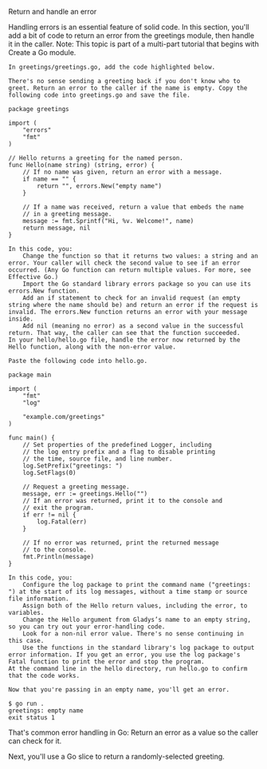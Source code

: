  Return and handle an error

Handling errors is an essential feature of solid code. In this section, you'll add a bit of code to return an error from the greetings module, then handle it in the caller.
Note: This topic is part of a multi-part tutorial that begins with Create a Go module.

    In greetings/greetings.go, add the code highlighted below.

    There's no sense sending a greeting back if you don't know who to greet. Return an error to the caller if the name is empty. Copy the following code into greetings.go and save the file.

    package greetings

    import (
        "errors"
        "fmt"
    )

    // Hello returns a greeting for the named person.
    func Hello(name string) (string, error) {
        // If no name was given, return an error with a message.
        if name == "" {
            return "", errors.New("empty name")
        }

        // If a name was received, return a value that embeds the name
        // in a greeting message.
        message := fmt.Sprintf("Hi, %v. Welcome!", name)
        return message, nil
    }

    In this code, you:
        Change the function so that it returns two values: a string and an error. Your caller will check the second value to see if an error occurred. (Any Go function can return multiple values. For more, see Effective Go.)
        Import the Go standard library errors package so you can use its errors.New function.
        Add an if statement to check for an invalid request (an empty string where the name should be) and return an error if the request is invalid. The errors.New function returns an error with your message inside.
        Add nil (meaning no error) as a second value in the successful return. That way, the caller can see that the function succeeded.
    In your hello/hello.go file, handle the error now returned by the Hello function, along with the non-error value.

    Paste the following code into hello.go.

    package main

    import (
        "fmt"
        "log"

        "example.com/greetings"
    )

    func main() {
        // Set properties of the predefined Logger, including
        // the log entry prefix and a flag to disable printing
        // the time, source file, and line number.
        log.SetPrefix("greetings: ")
        log.SetFlags(0)

        // Request a greeting message.
        message, err := greetings.Hello("")
        // If an error was returned, print it to the console and
        // exit the program.
        if err != nil {
            log.Fatal(err)
        }

        // If no error was returned, print the returned message
        // to the console.
        fmt.Println(message)
    }

    In this code, you:
        Configure the log package to print the command name ("greetings: ") at the start of its log messages, without a time stamp or source file information.
        Assign both of the Hello return values, including the error, to variables.
        Change the Hello argument from Gladys’s name to an empty string, so you can try out your error-handling code.
        Look for a non-nil error value. There's no sense continuing in this case.
        Use the functions in the standard library's log package to output error information. If you get an error, you use the log package's Fatal function to print the error and stop the program.
    At the command line in the hello directory, run hello.go to confirm that the code works.

    Now that you're passing in an empty name, you'll get an error.

    $ go run .
    greetings: empty name
    exit status 1

That's common error handling in Go: Return an error as a value so the caller can check for it.

Next, you'll use a Go slice to return a randomly-selected greeting. 
